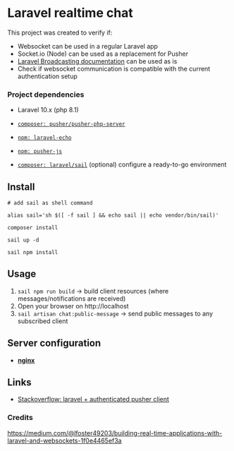 # Laravel realtime chat

This project was created to verify if:

- Websocket can be used in a regular Laravel app 
- Socket.io (Node) can be used as a replacement for Pusher
- [Laravel Broadcasting documentation](https://laravel.com/docs/10.x/broadcasting) can be used as is
- Check if websocket communication is compatible with the current authentication setup


### Project dependencies

- Laravel 10.x (php 8.1)
- [`composer: pusher/pusher-php-server`](https://packagist.org/packages/pusher/pusher-php-server)
- [`npm: laravel-echo`](https://www.npmjs.com/package/laravel-echo)
- [`npm: pusher-js`](https://www.npmjs.com/package/pusher-js)


- [`composer: laravel/sail`](https://laravel.com/docs/10.x/sail) (optional) configure a ready-to-go environment


## Install

```shell
# add sail as shell command

alias sail='sh $([ -f sail ] && echo sail || echo vendor/bin/sail)'
```

```shell
composer install

sail up -d

sail npm install
```

## Usage

1. `sail npm run build` -> build client resources (where messages/notifications are received)
2. Open your browser on http://localhost
3. `sail artisan chat:public-message` -> send public messages to any subscribed client

## Server configuration

- [**nginx**](https://docs.soketi.app/getting-started/backend-configuration/nginx-configuration)

## Links

- [Stackoverflow: laravel + authenticated pusher client](https://stackoverflow.com/questions/54966575/real-time-react-web-app-with-pusher-and-laravel)


### Credits

https://medium.com/@lfoster49203/building-real-time-applications-with-laravel-and-websockets-1f0e4465ef3a
